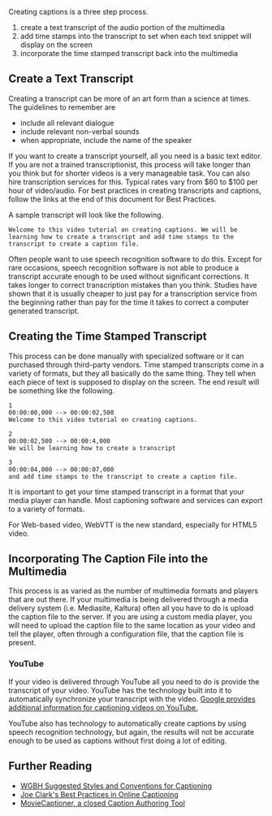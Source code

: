 Creating captions is a three step process.

1.  create a text transcript of the audio portion of the multimedia
2.  add time stamps into the transcript to set when each text snippet
    will display on the screen
3.  incorporate the time stamped transcript back into the multimedia

Create a Text Transcript
------------------------

Creating a transcript can be more of an art form than a science at
times. The guidelines to remember are

-   include all relevant dialogue
-   include relevant non-verbal sounds
-   when appropriate, include the name of the speaker

If you want to create a transcript yourself, all you need is a basic
text editor. If you are not a trained transcriptionist, this process
will take longer than you think but for shorter videos is a very
manageable task. You can also hire transcription services for this.
Typical rates vary from \$60 to \$100 per hour of video/audio. For best
practices in creating transcripts and captions, follow the links at the
end of this document for Best Practices.

A sample transcript will look like the following.

~~~~ {.code}
Welcome to this video tutorial on creating captions. We will be learning how to create a transcript and add time stamps to the transcript to create a caption file.
~~~~

Often people want to use speech recognition software to do this. Except
for rare occasions, speech recognition software is not able to produce a
transcript accurate enough to be used without significant corrections.
It takes longer to correct transcription mistakes than you think.
Studies have shown that it is usually cheaper to just pay for a
transcription service from the beginning rather than pay for the time it
takes to correct a computer generated transcript.

Creating the Time Stamped Transcript
------------------------------------

This process can be done manually with specialized software or it can
purchased through third-party vendors. Time stamped transcripts come in
a variety of formats, but they all basically do the same thing. They
tell when each piece of text is supposed to display on the screen. The
end result will be something like the following.

~~~~ {.code}
1
00:00:00,000 --> 00:00:02,500
Welcome to this video tutorial on creating captions.

2
00:00:02,500 --> 00:00:4,000
We will be learning how to create a transcript

3
00:00:04,000 --> 00:00:07,000
and add time stamps to the transcript to create a caption file.
~~~~

It is important to get your time stamped transcript in a format that
your media player can handle. Most captioning software and services can
export to a variety of formats.

For Web-based video, WebVTT is the new standard, especially for HTML5
video.

Incorporating The Caption File into the Multimedia
--------------------------------------------------

This process is as varied as the number of multimedia formats and
players that are out there. If your multimedia is being delivered
through a media delivery system (i.e. Mediasite, Kaltura) often all you
have to do is upload the caption file to the server. If you are using a
custom media player, you will need to upload the caption file to the
same location as your video and tell the player, often through a
configuration file, that the caption file is present.

### YouTube

If your video is delivered through YouTube all you need to do is provide
the transcript of your video. YouTube has the technology built into it
to automatically synchronize your transcript with the video. [Google
provides additional information for captioning videos on
YouTube.](http://www.google.com/support/youtube/bin/answer.py?answer=100077)

YouTube also has technology to automatically create captions by using
speech recognition technology, but again, the results will not be
accurate enough to be used as captions without first doing a lot of
editing.

Further Reading
---------------

-   [WGBH Suggested Styles and Conventions for
    Captioning](http://main.wgbh.org/wgbh/pages/mag/services/captioning/faq/sugg-styles-conv-faq.html)
-   [Joe Clark's Best Practices in Online
    Captioning](http://joeclark.org/access/captioning/bpoc/>)
-   [MovieCaptioner, a closed Caption Authoring
    Tool](http://www.synchrimedia.com/)

